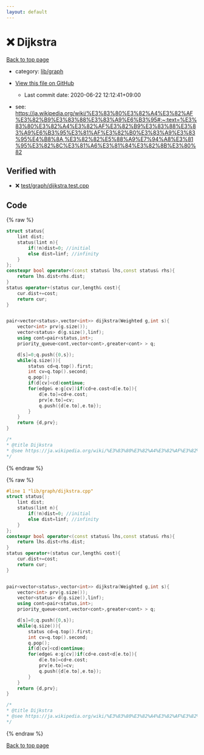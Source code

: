 ```yaml
---
layout: default
---
```


<!-- mathjax config similar to math.stackexchange -->
<script type="text/javascript" async
  src="https://cdnjs.cloudflare.com/ajax/libs/mathjax/2.7.5/MathJax.js?config=TeX-MML-AM_CHTML">
</script>
<script type="text/x-mathjax-config">
  MathJax.Hub.Config({
    TeX: { equationNumbers: { autoNumber: "AMS" }},
    tex2jax: {
      inlineMath: [ ['$','$'] ],
      processEscapes: true
    },
    "HTML-CSS": { matchFontHeight: false },
    displayAlign: "left",
    displayIndent: "2em"
  });
</script>

<script type="text/javascript" src="https://cdnjs.cloudflare.com/ajax/libs/jquery/3.4.1/jquery.min.js"></script>
<script src="https://cdn.jsdelivr.net/npm/jquery-balloon-js@1.1.2/jquery.balloon.min.js" integrity="sha256-ZEYs9VrgAeNuPvs15E39OsyOJaIkXEEt10fzxJ20+2I=" crossorigin="anonymous"></script>
<script type="text/javascript" src="../../../assets/js/copy-button.js"></script>
<link rel="stylesheet" href="../../../assets/css/copy-button.css" />


# :x: Dijkstra

<a href="../../../index.html">Back to top page</a>

* category: <a href="../../../index.html#6e267a37887a7dcb68cbf7008d6c7e48">lib/graph</a>
* <a href="{{ site.github.repository_url }}/blob/master/lib/graph/dijkstra.cpp">View this file on GitHub</a>
    - Last commit date: 2020-06-22 12:12:41+09:00


* see: <a href="https://ja.wikipedia.org/wiki/%E3%83%80%E3%82%A4%E3%82%AF%E3%82%B9%E3%83%88%E3%83%A9%E6%B3%95#:~:text=%E3%83%80%E3%82%A4%E3%82%AF%E3%82%B9%E3%83%88%E3%83%A9%E6%B3%95%E3%81%AF%E3%82%B0%E3%83%A9%E3%83%95%E4%B8%8A,%E3%82%82%E5%88%A9%E7%94%A8%E3%81%95%E3%82%8C%E3%81%A6%E3%81%84%E3%82%8B%E3%80%82">https://ja.wikipedia.org/wiki/%E3%83%80%E3%82%A4%E3%82%AF%E3%82%B9%E3%83%88%E3%83%A9%E6%B3%95#:~:text=%E3%83%80%E3%82%A4%E3%82%AF%E3%82%B9%E3%83%88%E3%83%A9%E6%B3%95%E3%81%AF%E3%82%B0%E3%83%A9%E3%83%95%E4%B8%8A,%E3%82%82%E5%88%A9%E7%94%A8%E3%81%95%E3%82%8C%E3%81%A6%E3%81%84%E3%82%8B%E3%80%82</a>


## Verified with

* :x: <a href="../../../verify/test/graph/dijkstra.test.cpp.html">test/graph/dijkstra.test.cpp</a>


## Code

<a id="unbundled"></a>
{% raw %}
```cpp
struct status{
	lint dist;
	status(lint n){
		if(!n)dist=0; //initial
		else dist=linf; //infinity
	}
};
constexpr bool operator<(const status& lhs,const status& rhs){
	return lhs.dist<rhs.dist;
}
status operator+(status cur,length& cost){
	cur.dist+=cost;
	return cur;
}


pair<vector<status>,vector<int>> dijkstra(Weighted g,int s){
	vector<int> prv(g.size());
	vector<status> d(g.size(),linf);
	using cont=pair<status,int>;
	priority_queue<cont,vector<cont>,greater<cont> > q;

	d[s]=0;q.push({0,s});
	while(q.size()){
		status cd=q.top().first;
		int cv=q.top().second;
		q.pop();
		if(d[cv]<cd)continue;
		for(edge& e:g[cv])if(cd+e.cost<d[e.to]){
			d[e.to]=cd+e.cost;
			prv[e.to]=cv;
			q.push({d[e.to],e.to});
		}
	}
	return {d,prv};
}

/*
* @title Dijkstra
* @see https://ja.wikipedia.org/wiki/%E3%83%80%E3%82%A4%E3%82%AF%E3%82%B9%E3%83%88%E3%83%A9%E6%B3%95#:~:text=%E3%83%80%E3%82%A4%E3%82%AF%E3%82%B9%E3%83%88%E3%83%A9%E6%B3%95%E3%81%AF%E3%82%B0%E3%83%A9%E3%83%95%E4%B8%8A,%E3%82%82%E5%88%A9%E7%94%A8%E3%81%95%E3%82%8C%E3%81%A6%E3%81%84%E3%82%8B%E3%80%82
*/
```
{% endraw %}

<a id="bundled"></a>
{% raw %}
```cpp
#line 1 "lib/graph/dijkstra.cpp"
struct status{
	lint dist;
	status(lint n){
		if(!n)dist=0; //initial
		else dist=linf; //infinity
	}
};
constexpr bool operator<(const status& lhs,const status& rhs){
	return lhs.dist<rhs.dist;
}
status operator+(status cur,length& cost){
	cur.dist+=cost;
	return cur;
}


pair<vector<status>,vector<int>> dijkstra(Weighted g,int s){
	vector<int> prv(g.size());
	vector<status> d(g.size(),linf);
	using cont=pair<status,int>;
	priority_queue<cont,vector<cont>,greater<cont> > q;

	d[s]=0;q.push({0,s});
	while(q.size()){
		status cd=q.top().first;
		int cv=q.top().second;
		q.pop();
		if(d[cv]<cd)continue;
		for(edge& e:g[cv])if(cd+e.cost<d[e.to]){
			d[e.to]=cd+e.cost;
			prv[e.to]=cv;
			q.push({d[e.to],e.to});
		}
	}
	return {d,prv};
}

/*
* @title Dijkstra
* @see https://ja.wikipedia.org/wiki/%E3%83%80%E3%82%A4%E3%82%AF%E3%82%B9%E3%83%88%E3%83%A9%E6%B3%95#:~:text=%E3%83%80%E3%82%A4%E3%82%AF%E3%82%B9%E3%83%88%E3%83%A9%E6%B3%95%E3%81%AF%E3%82%B0%E3%83%A9%E3%83%95%E4%B8%8A,%E3%82%82%E5%88%A9%E7%94%A8%E3%81%95%E3%82%8C%E3%81%A6%E3%81%84%E3%82%8B%E3%80%82
*/

```
{% endraw %}

<a href="../../../index.html">Back to top page</a>

